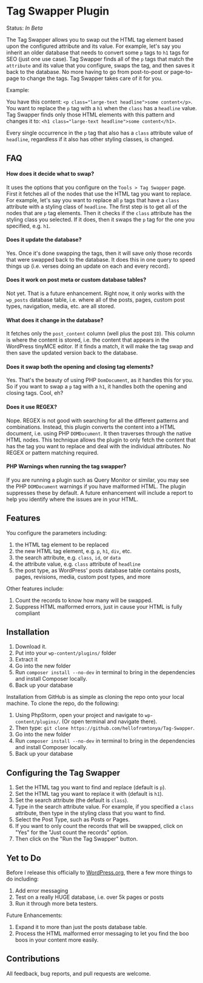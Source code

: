 # Tag Swapper Plugin

Status:  *In Beta*

The Tag Swapper allows you to swap out the HTML tag element based upon the configured attribute and its value. For example, let's say you inherit an older database that needs to convert some `p` tags to `h1` tags for SEO (just one use case).  Tag Swapper finds all of the `p` tags that match the `attribute` and its value that you configure, swaps the tag, and then saves it back to the database.  No more having to go from post-to-post or page-to-page to change the tags.  Tag Swapper takes care of it for you.

Example:

You have this content: `<p class="large-text headline">some content</p>`.  You want to replace the `p` tag with a `h1` when the `class` has a `headline` value.  Tag Swapper finds only those HTML elements with this pattern and changes it to: `<h1 class="large-text headline">some content</h1>`.

Every single occurrence in the `p` tag that also has a `class` attribute value of `headline`, regardless if it also has other styling classes, is changed.

## FAQ

#### How does it decide what to swap?

It uses the options that you configure on the `Tools > Tag Swapper` page.  First it fetches all of the nodes that use the HTML tag you want to replace.  For example, let's say you want to replace all `p` tags that have a `class` attribute with a styling class of `headline`.  The first step is to get all of the nodes that are `p` tag elements.  Then it checks if the `class` attribute has the styling class you selected.  If it does, then it swaps the `p` tag for the one you specified, e.g. `h1`.

#### Does it update the database?

Yes.  Once it's done swapping the tags, then it will save only those records that were swapped back to the database.  It does this in one query to speed things up (i.e. verses doing an update on each and every record).

#### Does it work on post meta or custom database tables?

Not yet. That is a future enhancement.  Right now, it only works with the `wp_posts` database table, i.e. where all of the posts, pages, custom post types, navigation, media, etc. are all stored.

#### What does it change in the database?

It fetches only the `post_content` column (well plus the post `ID`).  This column is where the content is stored, i.e. the content that appears in the WordPress tinyMCE editor.  If it finds a match, it will make the tag swap and then save the updated version back to the database.

#### Does it swap both the opening and closing tag elements?

Yes.  That's the beauty of using PHP `DomDocument`, as it handles this for you.  So if you want to swap a `p` tag with a `h1`, it handles both the opening and closing tags. Cool, eh?

#### Does it use REGEX?

Nope.  REGEX is not good with searching for all the different patterns and combinations.  Instead, this plugin converts the content into a HTML document, i.e. using PHP `DOMDocument`.  It then traverses through the native HTML nodes.  This technique allows the plugin to only fetch the content that has the tag you want to replace and deal with the individual attributes.  No REGEX or pattern matching required.

#### PHP Warnings when running the tag swapper?

If you are running a plugin such as  Query Monitor or similar, you may see the PHP `DOMDocument` warnings if you have malformed HTML.  The plugin suppresses these by default.  A future enhancement will include a report to help you identify where the issues are in your HTML.

## Features

You configure the parameters including:

1. the HTML tag element to be replaced
2. the new HTML tag element, e.g. `p`, `h1`, `div`, etc.
3. the search attribute, e.g. `class`, `id`, or `data`
4. the attribute value, e.g. `class` attribute of `headline`
5. the post type, as WordPress' posts database table contains posts, pages, revisions, media, custom post types, and more

Other features include:

1. Count the records to know how many will be swapped.
2. Suppress HTML malformed errors, just in cause your HTML is fully compliant

## Installation

1. Download it.
2. Put into your `wp-content/plugins/` folder
3. Extract it
4. Go into the new folder
5. Run `composer install --no-dev` in terminal to bring in the dependencies and install Composer locally.
6. Back up your database

Installation from GitHub is as simple as cloning the repo onto your local machine.  To clone the repo, do the following:

1. Using PhpStorm, open your project and navigate to `wp-content/plugins/`. (Or open terminal and navigate there).
2. Then type: `git clone https://github.com/hellofromtonya/Tag-Swapper`.
3. Go into the new folder
4. Run `composer install --no-dev` in terminal to bring in the dependencies and install Composer locally.
5. Back up your database

## Configuring the Tag Swapper

1. Set the HTML tag you want to find and replace (default is `p`).
2. Set the HTML tag you want to replace it with (default is `h1`).
3. Set the search attribute (the default is `class`).
4. Type in the search attribute value.  For example, if you specified a `class` attribute, then type in the styling class that you want to find.
5. Select the Post Type, such as Posts or Pages.
6. If you want to only count the records that will be swapped, click on "Yes" for the "Just count the records" option.
7. Then click on the "Run the Tag Swapper" button.

## Yet to Do

Before I release this officially to [WordPress.org](https://worpress.org), there a few more things to do including:

1. Add error messaging
2. Test on a really HUGE database, i.e. over 5k pages or posts
3. Run it through more beta testers.

Future Enhancements:

1. Expand it to more than just the posts database table.
2. Process the HTML malformed error messaging to let you find the boo boos in your content more easily.

## Contributions

All feedback, bug reports, and pull requests are welcome.